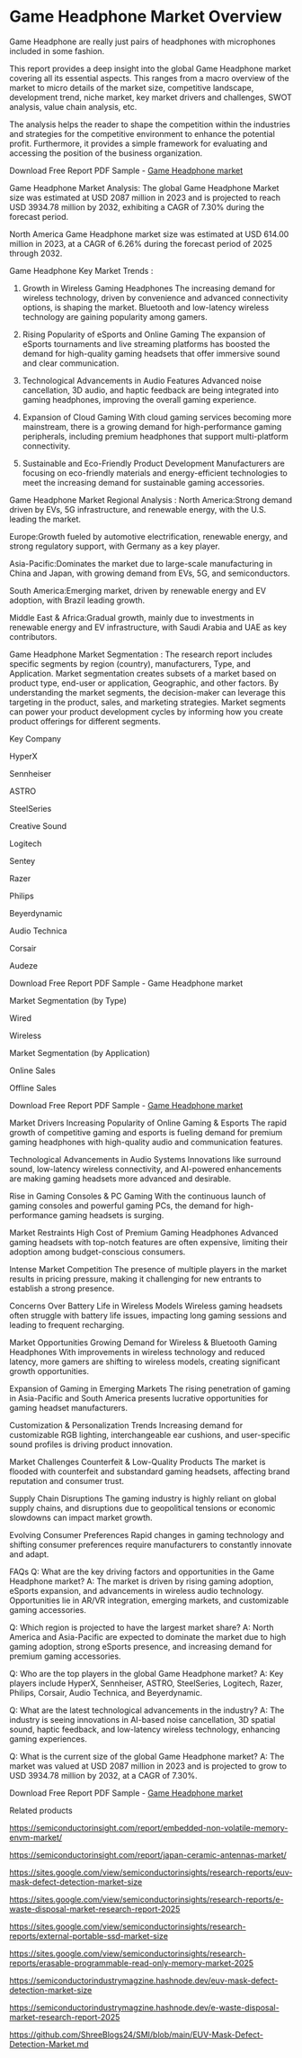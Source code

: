 # Game Headphone Market Overview

Game Headphone are really just pairs of headphones with microphones included in some fashion.

This report provides a deep insight into the global Game Headphone market covering all its essential aspects. This ranges from a macro overview of the market to micro details of the market size, competitive landscape, development trend, niche market, key market drivers and challenges, SWOT analysis, value chain analysis, etc.

The analysis helps the reader to shape the competition within the industries and strategies for the competitive environment to enhance the potential profit. Furthermore, it provides a simple framework for evaluating and accessing the position of the business organization.

Download Free Report PDF Sample - [Game Headphone market](https://semiconductorinsight.com/download-sample-report/?product_id=76769)

Game Headphone Market Analysis:
The global Game Headphone Market size was estimated at USD 2087 million in 2023 and is projected to reach USD 3934.78 million by 2032, exhibiting a CAGR of 7.30% during the forecast period.

North America Game Headphone market size was estimated at USD 614.00 million in 2023, at a CAGR of 6.26% during the forecast period of 2025 through 2032.


Game Headphone Key Market Trends  :
1. Growth in Wireless Gaming Headphones
The increasing demand for wireless technology, driven by convenience and advanced connectivity options, is shaping the market. Bluetooth and low-latency wireless technology are gaining popularity among gamers.

2. Rising Popularity of eSports and Online Gaming
The expansion of eSports tournaments and live streaming platforms has boosted the demand for high-quality gaming headsets that offer immersive sound and clear communication.

3. Technological Advancements in Audio Features
Advanced noise cancellation, 3D audio, and haptic feedback are being integrated into gaming headphones, improving the overall gaming experience.

4. Expansion of Cloud Gaming
With cloud gaming services becoming more mainstream, there is a growing demand for high-performance gaming peripherals, including premium headphones that support multi-platform connectivity.

5. Sustainable and Eco-Friendly Product Development
Manufacturers are focusing on eco-friendly materials and energy-efficient technologies to meet the increasing demand for sustainable gaming accessories.

Game Headphone Market Regional Analysis :
North America:Strong demand driven by EVs, 5G infrastructure, and renewable energy, with the U.S. leading the market.

Europe:Growth fueled by automotive electrification, renewable energy, and strong regulatory support, with Germany as a key player.

Asia-Pacific:Dominates the market due to large-scale manufacturing in China and Japan, with growing demand from EVs, 5G, and semiconductors.

South America:Emerging market, driven by renewable energy and EV adoption, with Brazil leading growth.

Middle East & Africa:Gradual growth, mainly due to investments in renewable energy and EV infrastructure, with Saudi Arabia and UAE as key contributors.

Game Headphone Market Segmentation :
The research report includes specific segments by region (country), manufacturers, Type, and Application. Market segmentation creates subsets of a market based on product type, end-user or application, Geographic, and other factors. By understanding the market segments, the decision-maker can leverage this targeting in the product, sales, and marketing strategies. Market segments can power your product development cycles by informing how you create product offerings for different segments. 

Key Company

HyperX

Sennheiser

ASTRO

SteelSeries

Creative Sound

Logitech

Sentey

Razer

Philips

Beyerdynamic

Audio Technica

Corsair

Audeze

Download Free Report PDF Sample - Game Headphone market

Market Segmentation (by Type)

Wired

Wireless

Market Segmentation (by Application)

Online Sales

Offline Sales

Download Free Report PDF Sample - [Game Headphone market](https://semiconductorinsight.com/download-sample-report/?product_id=76769)

Market Drivers
Increasing Popularity of Online Gaming & Esports The rapid growth of competitive gaming and esports is fueling demand for premium gaming headphones with high-quality audio and communication features.

Technological Advancements in Audio Systems Innovations like surround sound, low-latency wireless connectivity, and AI-powered enhancements are making gaming headsets more advanced and desirable.

Rise in Gaming Consoles & PC Gaming With the continuous launch of gaming consoles and powerful gaming PCs, the demand for high-performance gaming headsets is surging.


Market Restraints
High Cost of Premium Gaming Headphones Advanced gaming headsets with top-notch features are often expensive, limiting their adoption among budget-conscious consumers.

Intense Market Competition The presence of multiple players in the market results in pricing pressure, making it challenging for new entrants to establish a strong presence.

Concerns Over Battery Life in Wireless Models Wireless gaming headsets often struggle with battery life issues, impacting long gaming sessions and leading to frequent recharging.


Market Opportunities
Growing Demand for Wireless & Bluetooth Gaming Headphones With improvements in wireless technology and reduced latency, more gamers are shifting to wireless models, creating significant growth opportunities.

Expansion of Gaming in Emerging Markets The rising penetration of gaming in Asia-Pacific and South America presents lucrative opportunities for gaming headset manufacturers.

Customization & Personalization Trends Increasing demand for customizable RGB lighting, interchangeable ear cushions, and user-specific sound profiles is driving product innovation.


Market Challenges
Counterfeit & Low-Quality Products The market is flooded with counterfeit and substandard gaming headsets, affecting brand reputation and consumer trust.

Supply Chain Disruptions The gaming industry is highly reliant on global supply chains, and disruptions due to geopolitical tensions or economic slowdowns can impact market growth.

Evolving Consumer Preferences Rapid changes in gaming technology and shifting consumer preferences require manufacturers to constantly innovate and adapt.



FAQs
Q: What are the key driving factors and opportunities in the Game Headphone market? A: The market is driven by rising gaming adoption, eSports expansion, and advancements in wireless audio technology. Opportunities lie in AR/VR integration, emerging markets, and customizable gaming accessories.


Q: Which region is projected to have the largest market share? A: North America and Asia-Pacific are expected to dominate the market due to high gaming adoption, strong eSports presence, and increasing demand for premium gaming accessories.


Q: Who are the top players in the global Game Headphone market? A: Key players include HyperX, Sennheiser, ASTRO, SteelSeries, Logitech, Razer, Philips, Corsair, Audio Technica, and Beyerdynamic.


Q: What are the latest technological advancements in the industry? A: The industry is seeing innovations in AI-based noise cancellation, 3D spatial sound, haptic feedback, and low-latency wireless technology, enhancing gaming experiences.


Q: What is the current size of the global Game Headphone market? A: The market was valued at USD 2087 million in 2023 and is projected to grow to USD 3934.78 million by 2032, at a CAGR of 7.30%.

Download Free Report PDF Sample - [Game Headphone market](https://semiconductorinsight.com/download-sample-report/?product_id=76769)

Related products

https://semiconductorinsight.com/report/embedded-non-volatile-memory-envm-market/

https://semiconductorinsight.com/report/japan-ceramic-antennas-market/

https://sites.google.com/view/semiconductorinsights/research-reports/euv-mask-defect-detection-market-size

https://sites.google.com/view/semiconductorinsights/research-reports/e-waste-disposal-market-research-report-2025

https://sites.google.com/view/semiconductorinsights/research-reports/external-portable-ssd-market-size

https://sites.google.com/view/semiconductorinsights/research-reports/erasable-programmable-read-only-memory-market-2025

https://semiconductorindustrymagzine.hashnode.dev/euv-mask-defect-detection-market-size

https://semiconductorindustrymagzine.hashnode.dev/e-waste-disposal-market-research-report-2025

https://github.com/ShreeBlogs24/SMI/blob/main/EUV-Mask-Defect-Detection-Market.md
